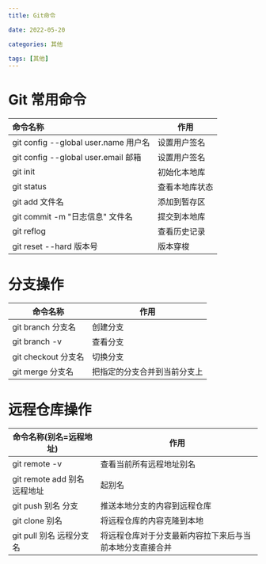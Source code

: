 ```yaml
---
title: Git命令

date: 2022-05-20	

categories: 其他	

tags: [其他]
---	
```


# Git 常用命令

| **命令名称**                         | 作用           |
| :----------------------------------- | -------------- |
| git config --global user.name 用户名 | 设置用户签名   |
| git config --global user.email 邮箱  | 设置用户签名   |
| git init                             | 初始化本地库   |
| git status                           | 查看本地库状态 |
| git add 文件名                       | 添加到暂存区   |
| git commit -m "日志信息" 文件名      | 提交到本地库   |
| git reflog                           | 查看历史记录   |
| git reset --hard 版本号              | 版本穿梭       |

# 分支操作

| **命令名称**        | **作用**                     |
| ------------------- | ---------------------------- |
| git branch 分支名   | 创建分支                     |
| git branch -v       | 查看分支                     |
| git checkout 分支名 | 切换分支                     |
| git merge 分支名    | 把指定的分支合并到当前分支上 |

# 远程仓库操作

| 命令名称(别名=远程地址)      | 作用                                                     |
| ---------------------------- | -------------------------------------------------------- |
| git remote -v                | 查看当前所有远程地址别名                                 |
| git remote add 别名 远程地址 | 起别名                                                   |
| git push 别名 分支           | 推送本地分支的内容到远程仓库                             |
| git  clone 别名              | 将远程仓库的内容克隆到本地                               |
| git pull 别名 远程分支名     | 将远程仓库对于分支最新内容拉下来后与当前本地分支直接合并 |

